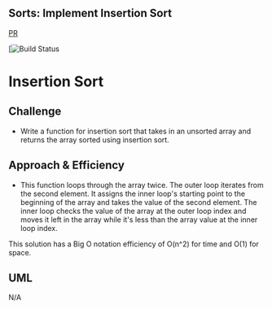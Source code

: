 ## Sorts: Implement Insertion Sort
[PR]()

[![Build Status]()

# Insertion Sort

## Challenge
* Write a function for insertion sort that takes in an unsorted array and returns the array sorted using insertion sort.

## Approach & Efficiency
* This function loops through the array twice. The outer loop iterates from the second element. It assigns the inner loop's starting point to the beginning of the array and takes the value of the second element. The inner loop checks the value of the array at the outer loop index and moves it left in the array while it's less than the array value at the inner loop index.

This solution has a Big O notation efficiency of O(n^2) for time and O(1) for space.

## UML
N/A